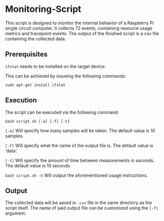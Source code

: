 # Monitoring-Script
This script is designed to monitor the internal behavior of a Raspberry Pi single circuit computer. It collects 72 events, containing resource usage metrics and tracepoint events. The output of the finished script is a csv file containing the collected data.
## Prerequisites
`ifstat` needs to be installed on the target device.

This can be achieved by issueing the following commands:

`sudo apt-get install ifstat`
## Execution
The script can be executed via the following command:

`bash script.sh [-a] [-f] [-t]`

`[-a]` Will specify how many samples will be taken. The default value is 10 samples.

`[-f]` Will specify what the name of the output file is. The default value is 'data'.

`[-t]` Will specify the amount of time between measurements in seconds. The default value is 10 seconds.


`bash script.sh -h` Will output the aforementioned usage instructions.

## Output
The collected data will be saved in `.csv` file in the same directory as the script itself. The name of said output file can be customized using the `[-f]` argument.
